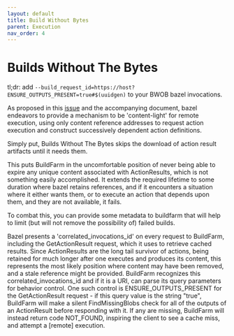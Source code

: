 ```yaml
---
layout: default
title: Build Without Bytes
parent: Execution
nav_order: 4
---
```


# Builds Without The Bytes

tl;dr: add `--build_request_id=https://host?ENSURE_OUTPUTS_PRESENT=true#$(uuidgen)` to your BWOB bazel invocations.

As proposed in this [issue](https://github.com/bazelbuild/bazel/issues/6862) and the accompanying document, bazel endeavors to provide a mechanism to be 'content-light' for remote execution, using only content reference addresses to request action execution and construct successively dependent action definitions.

Simply put, Builds Without The Bytes skips the download of action result artifacts until it needs them.

This puts BuildFarm in the uncomfortable position of never being able to expire any unique content associated with ActionResults, which is not something easily accomplished. It extends the required lifetime to some duration where bazel retains references, and if it encounters a situation where it either wants them, or to execute an action that depends upon them, and they are not available, it fails.

To combat this, you can provide some metadata to buildfarm that will help to limit (but will not remove the possibility of) failed builds.

Bazel presents a 'correlated_invocations_id' on every request to BuildFarm, including the GetActionResult request, which it uses to retrieve cached results. Since ActionResults are the long tail survivor of actions, being retained for much longer after one executes and produces its content, this represents the most likely position where content may have been removed, and a stale reference might be provided. BuildFarm recognizes this correlated_invocations_id and if it is a URI, can parse its query parameters for behavior control. One such control is ENSURE_OUTPUTS_PRESENT for the GetActionResult request - if this query value is the string "true", BuildFarm will make a silent FindMissingBlobs check for all of the outputs of an ActionResult before responding with it. If any are missing, BuildFarm will instead return code NOT_FOUND, inspiring the client to see a cache miss, and attempt a [remote] execution.